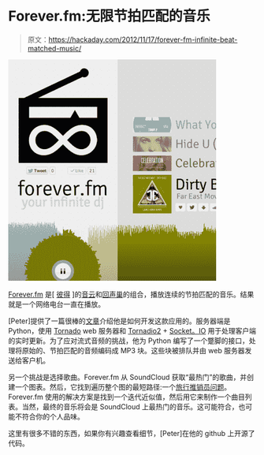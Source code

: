 # Forever.fm:无限节拍匹配的音乐

> 原文：<https://hackaday.com/2012/11/17/forever-fm-infinite-beat-matched-music/>

[![](img/1d29a8a986dfee12d2449504f7466a4a.png "Forever.fm")](http://hackaday.com/2012/11/17/forever-fm-infinite-beat-matched-music/foreverfm/)

[Forever.fm](http://forever.fm "Forever.fm") 是[ [彼得](http://petersobot.com/ "Peter Sobot") ]的[音云](http://soundcloud.com "SoundCloud")和[回声巢](http://the.echonest.com/ "The Echo Nest")的组合，播放连续的节拍匹配的音乐。结果就是一个网络电台一直在播放。

[Peter]提供了一篇很棒的[文章](http://petersobot.com/blog/introducing-forever-fm/ "Forever.fm Write Up")介绍他是如何开发这款应用的。服务器端是 Python，使用 [Tornado](http://www.tornadoweb.org/ "Tornado") web 服务器和 [Tornadio2](https://github.com/MrJoes/tornadio2 "Tornadio2") + [Socket。IO](http://socket.io/ "Socket.IO") 用于处理客户端的实时更新。为了应对流式音频的挑战，他为 Python 编写了一个蹩脚的接口，处理将原始的、节拍匹配的音频编码成 MP3 块。这些块被排队并由 web 服务器发送给客户机。

另一个挑战是选择歌曲。Forever.fm 从 SoundCloud 获取“最热门”的歌曲，并创建一个图表。然后，它找到遍历整个图的最短路径:一个[旅行推销员问题](http://en.wikipedia.org/wiki/Travelling_Salesman_Problem "Travelling Salesman Problem")。Forever.fm 使用的解决方案是找到一个迭代近似值，然后用它来制作一个曲目列表。当然，最终的音乐将会是 SoundCloud 上最热门的音乐。这可能符合，也可能不符合你的个人品味。

这里有很多不错的东西，如果你有兴趣查看细节，[Peter]在他的 github 上开源了代码。